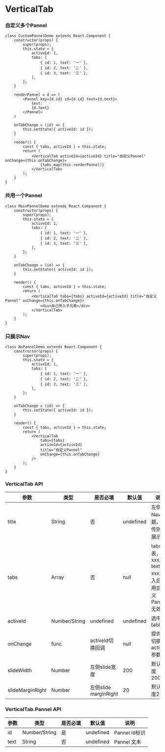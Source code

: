 # VerticalTab

### 自定义多个Pannel
```
class CustomPannelDemo extends React.Component {
    constructor(props) {
        super(props);
        this.state = {
            activeId: 1,
            tabs: [
                { id: 1, text: '一' },
                { id: 2, text: '二' },
                { id: 3, text: '三' },
            ],
        };
    }

    renderPannel = d => (
        <Pannel key={d.id} id={d.id} text={d.text}>
            text:
            {d.text}
        </Pannel>
    )

    onTabChange = (id) => {
        this.setState({ activeId: id });
    }

    render() {
        const { tabs, activeId } = this.state;
        return (
            <VerticalTab activeId={activeId} title="自定义Pannel" onChange={this.onTabChange}>
                {tabs.map(this.renderPannel)}
            </VerticalTab>
        );
    }
}
```
### 共用一个Pannel
```
class MainPannelDemo extends React.Component {
    constructor(props) {
        super(props);
        this.state = {
            activeId: 1,
            tabs: [
                { id: 1, text: '一' },
                { id: 2, text: '二' },
                { id: 3, text: '三' },
            ],
        };
    }

    onTabChange = (id) => {
        this.setState({ activeId: id });
    }

    render() {
        const { tabs, activeId } = this.state;
        return (
            <VerticalTab tabs={tabs} activeId={activeId} title="自定义Pannel" onChange={this.onTabChange}>
                <div>自己传入子元素</div>
            </VerticalTab>
        );
    }
}
```

### 只展示Nav
```
class NoPannelDemo extends React.Component {
    constructor(props) {
        super(props);
        this.state = {
            activeId: 1,
            tabs: [
                { id: 1, text: '一' },
                { id: 2, text: '二' },
                { id: 3, text: '三' },
            ],
        };
    }

    onTabChange = (id) => {
        this.setState({ activeId: id });
    }

    render() {
        const { tabs, activeId } = this.state;
        return (
            <VerticalTab
                tabs={tabs}
                activeId={activeId}
                title="自定义Pannel"
                onChange={this.onTabChange}
            />
        );
    }
}
```

### VerticalTab API

| 参数 | 类型 | 是否必填 | 默认值 | 说明
|------|------|------|------|------|
| title | String | 否 | undefined | 左侧Nav标题，不传则不展示 |
| tabs | Array | 否 | null | tabs列表，{id: xxx, text: xxx},传入后使用自定义Pannel无效 |
| activeId | Number/String | undefined | undefined | 选中tabId |
| onChange | func | activeId切换回调 | null | 提供新切换的activeId参数 |
| slideWidth | Number | 左侧slide宽度 | 200 | 默认宽度200px |
| slideMarginRight | Number | 左侧slide marginRight | 20 | 默认宽度20px |

### VerticalTab.Pannel API
| 参数 | 类型 | 是否必填 | 默认值 | 说明
|------|------|------|------|------|
| id | Number/String | 是 | undefined | Pannel Id标识 |
| text | String | 否 | undefined | Pannel 文本 |